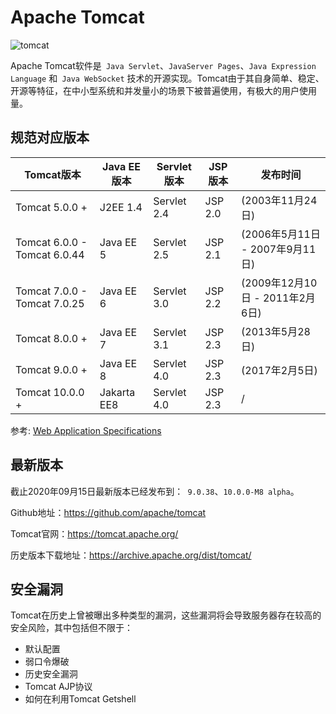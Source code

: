 # Apache Tomcat

![tomcat](https://javasec.oss-cn-hongkong.aliyuncs.com/images/tomcat-1541484.png)

Apache Tomcat软件是` Java Servlet`、`JavaServer Pages`、`Java Expression Language` 和` Java WebSocket` 技术的开源实现。Tomcat由于其自身简单、稳定、开源等特征，在中小型系统和并发量小的场景下被普遍使用，有极大的用户使用量。



## 规范对应版本

| Tomcat版本                   | Java EE版本 | Servlet版本 | JSP版本 | 发布时间                        |
| ---------------------------- | ----------- | ----------- | ------- | ------------------------------- |
| Tomcat 5.0.0 +               | J2EE 1.4    | Servlet 2.4 | JSP 2.0 | (2003年11月24日)                |
| Tomcat 6.0.0 - Tomcat 6.0.44 | Java EE 5   | Servlet 2.5 | JSP 2.1 | (2006年5月11日 - 2007年9月11日) |
| Tomcat 7.0.0 - Tomcat 7.0.25 | Java EE 6   | Servlet 3.0 | JSP 2.2 | (2009年12月10日 - 2011年2月6日) |
| Tomcat 8.0.0 +               | Java EE 7   | Servlet 3.1 | JSP 2.3 | (2013年5月28日)                 |
| Tomcat 9.0.0 +               | Java EE 8   | Servlet 4.0 | JSP 2.3 | (2017年2月5日)                  |
| Tomcat 10.0.0 +              | Jakarta EE8 | Servlet 4.0 | JSP 2.3 | /                               |

参考: [Web Application Specifications](https://cwiki.apache.org/confluence/display/TOMCAT/Specifications)



## 最新版本

截止2020年09月15日最新版本已经发布到：` 9.0.38`、`10.0.0-M8 alpha`。

Github地址：https://github.com/apache/tomcat

Tomcat官网：https://tomcat.apache.org/

历史版本下载地址：https://archive.apache.org/dist/tomcat/



## 安全漏洞

Tomcat在历史上曾被曝出多种类型的漏洞，这些漏洞将会导致服务器存在较高的安全风险，其中包括但不限于：

- 默认配置
- 弱口令爆破
- 历史安全漏洞
- Tomcat AJP协议
- 如何在利用Tomcat Getshell

